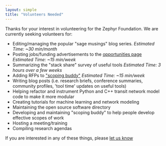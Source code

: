 ```yaml
---
layout: simple
title: "Volunteers Needed"
---
```


Thanks for your interest in volunteering for the Zephyr Foundation. We are currently seeking volunteers for:

 - Editing/managing the popular "sage musings" blog series. *Estimated Time: ~30 min/month*
 - Posting jobs/funding advertisements to the [opportunities page](http://zephyrtransport.org/opportunities) *Estimated Time: ~15 min/week*  
 - Summarizing the "stack share" survey of useful tools *Estimated Time: 3 hours over a few weeks*  
 - Adding RFPs to ["scoping buddy"](https://zephyrtransport.github.io/scoping-buddy/) *Estimated Time: ~15 min/week*   
 - Writing blog posts (i.e. research briefs, conference summaries, community profiles, 'tool time' updates on useful tools)  
 - Helping refactor and instrument Python and C++ transit network model code to make it more modular  
 - Creating tutorials for machine learning and network modeling  
 - Maintaining the open source software directory  
 - Developing and maintaining "scoping buddy" to help people develop effective scopes of work   
 - Hosting a meeting/training 
 - Compiling research agendas  
 
If you are interested in any of these things, please [let us know](mailto:info@zephyrtransport.org)


